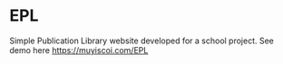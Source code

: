 # EPL
Simple Publication Library website developed for a school project. 
See demo here https://muyiscoi.com/EPL
